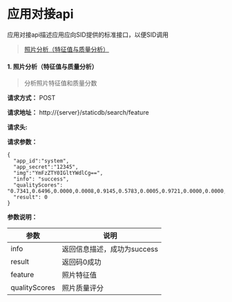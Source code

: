 # 应用对接api

应用对接api描述应用应向SID提供的标准接口，以便SID调用

>[照片分析（特征值与质量分析）](#appApi1)


#### 1. 照片分析（特征值与质量分析） <a id=appApi1 ></a>


>分析照片特征值和质量分数

**请求⽅式：** POST

**请求地址：** http://{server}/staticdb/search/feature

**请求头:**

**请求参数：**

```
{
  "app_id":"system",
  "app_secret":"12345",
  "img":"YmFzZTY0IGltYWdlCg==",
  "info": "success",
  "qualityScores": "0.7341,0.6496,0.0000,0.0008,0.9145,0.5783,0.0005,0.9721,0.0000,0.0000,0.0000,0.0000,0.0000,0.0000,0.0000,0.0000,-2.7956,0.9578,-1.3971,97.0000,155.0000,199.0000,199.0000,1.0000,0.9635,0.8536,0.0000,0.0000,0.0000,0.0000,0240bea626980479fdcf0e30a248032d",
  "result": 0
}
```

**参数说明：**

| **参数**      | **说明**                    |
| ------------- | --------------------------- |
| info          | 返回信息描述，成功为success |
| result        | 返回码0成功                 |
| feature       | 照片特征值                  |
| qualityScores | 照片质量评分                |